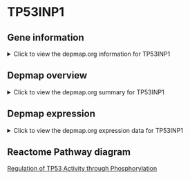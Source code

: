 <h1>TP53INP1</h1>

<h2>Gene information</h2>
<details>
  <summary>Click to view the depmap.org information for TP53INP1</summary>
  <iframe src="https://depmap.org/portal/gene/TP53INP1?tab=about" style="border:none;width:100%;height:800px"></iframe>
</details>

<h2>Depmap overview</h2>
<details>
  <summary>Click to view the depmap.org summary for TP53INP1</summary>
  <iframe src="https://depmap.org/portal/gene/TP53INP1?tab=overview" style="border:none;width:100%;height:800px"></iframe>
</details>

<h2>Depmap expression</h2>
<details>
  <summary>Click to view the depmap.org expression data for TP53INP1</summary>
  <iframe src="https://depmap.org/portal/gene/TP53INP1?tab=characterization" style="border:none;width:100%;height:800px"></iframe>
</details>



<h2>Reactome Pathway diagram</h2>
<a href="https://reactome.org/PathwayBrowser/#/R-HSA-6804756">Regulation of TP53 Activity through Phosphorylation</a>



